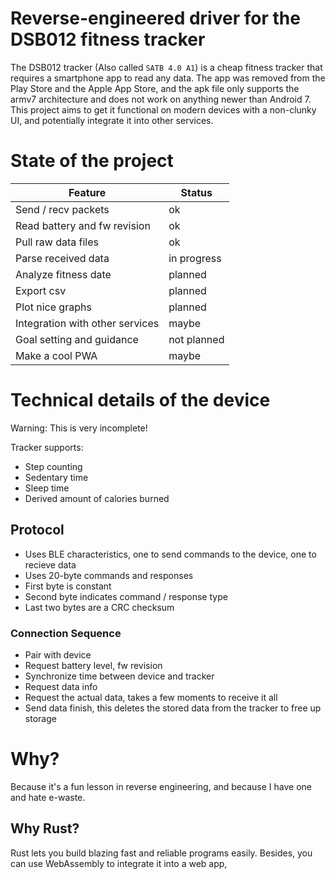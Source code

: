 # Reverse-engineered driver for the DSB012 fitness tracker

The DSB012 tracker (Also called `SATB 4.0 A1`) is a cheap fitness tracker that requires a smartphone app to read any data. The app was removed from the Play Store and the Apple App Store, and the apk file only supports the armv7 architecture and does not work on anything newer than Android 7. This project aims to get it functional on modern devices with a non-clunky UI, and potentially integrate it into other services.

# State of the project

Feature | Status
------- | ------
Send / recv packets | ok
Read battery and fw revision | ok
Pull raw data files | ok
Parse received data | in progress
Analyze fitness date | planned
Export csv | planned
Plot nice graphs | planned
Integration with other services | maybe
Goal setting and guidance | not planned
Make a cool PWA | maybe

# Technical details of the device

Warning: This is very incomplete!

Tracker supports:
- Step counting
- Sedentary time
- Sleep time
- Derived amount of calories burned

## Protocol

- Uses BLE characteristics, one to send commands to the device, one to recieve data
- Uses 20-byte commands and responses
- First byte is constant
- Second byte indicates command / response type
- Last two bytes are a CRC checksum

### Connection Sequence

- Pair with device
- Request battery level, fw revision
- Synchronize time between device and tracker
- Request data info
- Request the actual data, takes a few moments to receive it all
- Send data finish, this deletes the stored data from the tracker to free up storage

# Why?

Because it's a fun lesson in reverse engineering, and because I have one and hate e-waste.

## Why Rust?

Rust lets you build blazing fast and reliable programs easily. Besides, you can use WebAssembly to integrate it into a web app,
